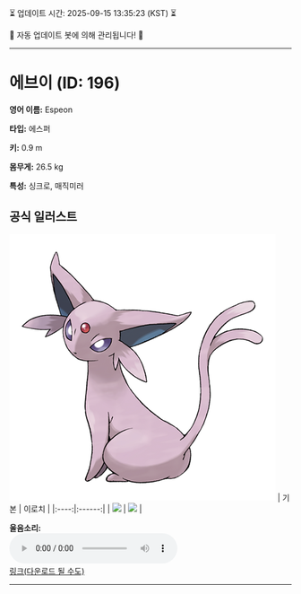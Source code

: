
⏳ 업데이트 시간: 2025-09-15 13:35:23 (KST) ⏳

🤖 자동 업데이트 봇에 의해 관리됩니다! 🤖

---

# 에브이 (ID: 196)
**영어 이름:** Espeon

**타입:** 에스퍼

**키:** 0.9 m

**몸무게:** 26.5 kg

**특성:** 싱크로, 매직미러

## 공식 일러스트
![](https://raw.githubusercontent.com/PokeAPI/sprites/master/sprites/pokemon/other/official-artwork/196.png)
| 기본 | 이로치 |
|:----:|:------:|
| <img src="http://play.pokemonshowdown.com/sprites/ani/espeon.gif" width="200"> | <img src="http://play.pokemonshowdown.com/sprites/ani-shiny/espeon.gif" width="200"> |

**울음소리:**<br><audio controls src="https://raw.githubusercontent.com/PokeAPI/cries/main/cries/pokemon/latest/196.ogg"></audio><br> [링크(다운로드 될 수도)](https://raw.githubusercontent.com/PokeAPI/cries/main/cries/pokemon/latest/196.ogg)


---
